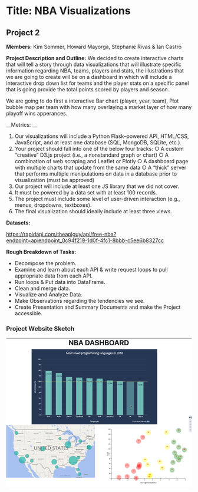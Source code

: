 # Title: NBA Visualizations

## Project 2

__Members:__ Kim Sommer, Howard Mayorga, Stephanie Rivas & Ian Castro 

__Project Description and Outline:__ We decided to create interactive charts that will tell a story through data visualizations that will illustrate specific information regarding NBA, teams, players and stats, the illustrations that we are going to create will be on a dashboard in which will include a  interactive drop down list for teams and the player stats on a specific panel that is going provide the total points scored by players and season.

We are going to do first a interactive Bar chart (player, year, team), Plot bubble map per team with how many overlaying a market layer of how many playoff wins apperances.

__Metrics: __
1. Our visualizations will include a Python Flask–powered API, HTML/CSS, JavaScript, and at least one database (SQL, MongoDB, SQLite, etc.). 
2. Your project should fall into one of the below four tracks: 
	○ A custom “creative” D3.js project (i.e., a nonstandard graph or chart) 
	○ A combination of web scraping and Leaflet or Plotly 
	○ A dashboard page with multiple charts that update from the same data 
	○ A “thick” server that performs multiple manipulations on data in a database prior to visualization (must be approved) 
3. Our project will include at least one JS library that we did not cover. 
4. It must be powered by a data set with at least 100 records. 
5. The project must include some level of user-driven interaction (e.g., menus, dropdowns, textboxes). 
6. The final visualization should ideally include at least three views. 

__Datasets:__

https://rapidapi.com/theapiguy/api/free-nba?endpoint=apiendpoint_0c94f219-1d0f-4fc1-8bbb-c5ee6b8327cc

__Rough Breakdown of Tasks:__
* Decompose the problem.
* Examine and learn about each API & write request loops to pull appropriate data from each API.
* Run loops & Put data into DataFrame.
* Clean and merge  data.
* Visualize and Analyze Data.
* Make Observations regarding the tendencies we see.
* Create Presentation and Summary Documents and make the Project accessible.

### Project Website Sketch

![project sketch](Images/project_sketch.png)
